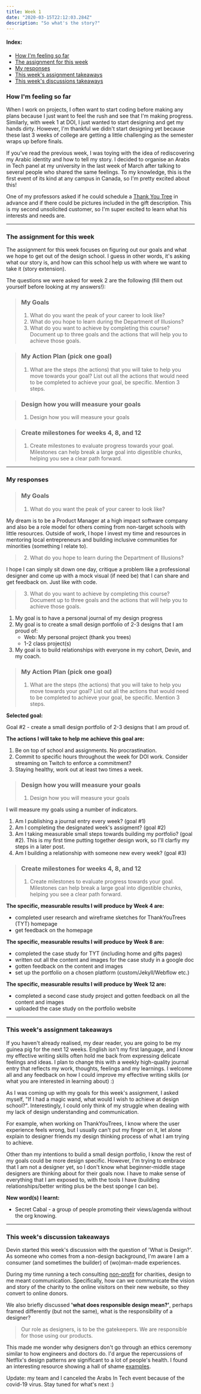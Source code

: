 ```yaml
---
title: Week 1
date: "2020-03-15T22:12:03.284Z"
description: "So what's the story?"
---
```


#### Index:

- [How I'm feeling so far](#howAmIfeeling)
- [The assignment for this week](#assignment)
- [My responses](#responses)
- [This week's assignment takeaways](#assignmentTakeaways)
- [This week's discussions takeaways](#discussionTakeaways)

### <a name="howAmIfeeling"></a> How I'm feeling so far

When I work on projects, I often want to start coding before making any plans because I just want to feel the rush and see that I'm making progress. Similarly, with week 1 at DOI, I just wanted to start designing and get my hands dirty. However, I'm thankful we didn't start designing yet because these last 3 weeks of college are getting a little challenging as the semester wraps up before finals.

If you've read the previous week, I was toying with the idea of rediscovering my Arabic identity and how to tell my story. I decided to organise an Arabs in Tech panel at my university in the last week of March after talking to several people who shared the same feelings. To my knowledge, this is the first event of its kind at any campus in Canada, so I'm pretty excited about this!

One of my professors asked if he could schedule a [Thank You Tree](https://thankyoutrees.io) in advance and if there could be pictures included in the gift description. This is my second unsolicited customer, so I'm super excited to learn what his interests and needs are.

---

### <a name="assignment"></a> The assignment for this week

The assignment for this week focuses on figuring out our goals and what we hope to get out of the design school. I guess in other words, it's asking what our story is, and how can this school help us with where we want to take it (story extension).

The questions we were asked for week 2 are the following (fill them out yourself before looking at my answers!):

> ### My Goals
>
> 1.  What do you want the peak of your career to look like?
> 2.  What do you hope to learn during the Department of Illusions?
> 3.  What do you want to achieve by completing this course? Document up to three goals and the actions that will help you to achieve those goals.

> ### My Action Plan (pick one goal)
>
> 1.  What are the steps (the actions) that you will take to help you move towards your goal? List out all the actions that would need to be completed to achieve your goal, be specific. Mention 3 steps.

> ### Design how you will measure your goals
>
> 1.  Design how you will measure your goals

> ### Create milestones for weeks 4, 8, and 12
>
> 1.  Create milestones to evaluate progress towards your goal. Milestones can help break a large goal into digestible chunks, helping you see a clear path forward.

---

### <a name="responses"></a> My responses

> ### My Goals
>
> 1.  What do you want the peak of your career to look like?

My dream is to be a Product Manager at a high impact software company and also be a role model for others coming from non-target schools with little resources. Outside of work, I hope I invest my time and resources in mentoring local entrepreneurs and building inclusive communities for minorities (something I relate to).

> 2.  What do you hope to learn during the Department of Illusions?

I hope I can simply sit down one day, critique a problem like a professional designer and come up with a mock visual (if need be) that I can share and get feedback on. Just like with code.

> 3.  What do you want to achieve by completing this course? Document up to three goals and the actions that will help you to achieve those goals.

1. My goal is to have a personal journal of my design progress
2. My goal is to create a small design portfolio of 2-3 designs that I am proud of:
   - Web: My personal project (thank you trees)
   - 1-2 class project(s)
3. My goal is to build relationships with everyone in my cohort, Devin, and my coach.

> ### My Action Plan (pick one goal)
>
> 1.  What are the steps (the actions) that you will take to help you move towards your goal? List out all the actions that would need to be completed to achieve your goal, be specific. Mention 3 steps.

**Selected goal:**

Goal #2 - create a small design portfolio of 2-3 designs that I am proud of.

**The actions I will take to help me achieve this goal are:**

1. Be on top of school and assignments. No procrastination.
2. Commit to specific hours throughout the week for DOI work. Consider streaming on Twitch to enforce a commitment?
3. Staying healthy, work out at least two times a week.

> ### Design how you will measure your goals
>
> 1.  Design how you will measure your goals

I will measure my goals using a number of indicators.

1. Am I publishing a journal entry every week? (goal #1)
2. Am I completing the designated week's assigment? (goal #2)
3. Am I taking measurable small steps towards building my portfolio? (goal #2). This is my first time putting together design work, so I'll clarfiy my steps in a later post.
4. Am I building a relationship with someone new every week? (goal #3)

> ### Create milestones for weeks 4, 8, and 12
>
> 1.  Create milestones to evaluate progress towards your goal. Milestones can help break a large goal into digestible chunks, helping you see a clear path forward.

**The specific, measurable results I will produce by Week 4 are:**

- completed user research and wireframe sketches for ThankYouTrees (TYT) homepage
- get feedback on the homepage

**The specific, measurable results I will produce by Week 8 are:**

- completed the case study for TYT (including home and gifts pages)
- written out all the content and images for the case study in a google doc
- gotten feedback on the content and images
- set up the portfolio on a chosen platform (custom/Jekyll/Webflow etc.)

**The specific, measurable results I will produce by Week 12 are:**

- completed a second case study project and gotten feedback on all the content and images
- uploaded the case study on the portfolio website

---

### <a name="assignmentTakeaways"></a> This week's assignment takeaways

If you haven't already realised, my dear reader, you are going to be my guinea pig for the next 12 weeks. English isn't my first language, and I know my effective writing skills often hold me back from expressing delicate feelings and ideas. I plan to change this with a weekly high-quality journal entry that reflects my work, thoughts, feelings and my learnings. I welcome all and any feedback on how I could improve my effective writing skills (or what you are interested in learning about) :)

As I was coming up with my goals for this week's assignment, I asked myself, "If I had a magic wand, what would I wish to achieve at design school?". Interestingly, I could only think of my struggle when dealing with my lack of design understanding and communication.

For example, when working on ThankYouTrees, I know where the user experience feels wrong, but I usually can't put my finger on it, let alone explain to designer friends my design thinking process of what I am trying to achieve.

Other than my intentions to build a small design portfolio, I know the rest of my goals could be more design specific. However, I'm trying to embrace that I am not a designer yet, so I don't know what beginner-middle stage designers are thinking about for their goals now. I have to make sense of everything that I am exposed to, with the tools I have (building relationships/better writing plus be the best sponge I can be).

**New word(s) I learnt:**

- Secret Cabal - a group of people promoting their views/agenda without the org knowing.

---

### <a name="discussionTakeaways"></a> This week's discussion takeaways

Devin started this week's discussion with the question of 'What is Design?'. As someone who comes from a non-design background, I'm aware I am a consumer (and sometimes the builder) of (wo)man-made experiences.

During my time running a tech consulting [non-profit](https://developersfoundation.ca) for charities, design to me meant communication. Specifically, how can we communicate the vision and story of the charity to the online visitors on their new website, so they convert to online donors.

We also briefly discussed **'what does responsible design mean?'**, perhaps framed differently (but not the same), what is the responsibility of a designer?

> Our role as designers, is to be the gatekeepers. We are responsible for those using our products.

This made me wonder why designers don't go through an ethics ceremony similar to how engineers and doctors do. I'd argue the repercussions of Netflix's design patterns are significant to a lot of people's health. I found an interesting resource showing a hall of shame [examples](https://twitter.com/darkpatterns).

Update: my team and I canceled the Arabs In Tech event because of the covid-19 virus. Stay tuned for what's next :)
